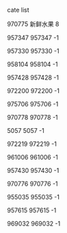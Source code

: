 cate list

970775 新鲜水果 8

957347 957347 -1

957330 957330 -1

958104 958104 -1

957428 957428 -1

972200 972200 -1

975706 975706 -1

970778 970778 -1

5057 5057 -1

972219 972219 -1

961006 961006 -1

957430 957430 -1

970776 970776 -1

955035 955035 -1

957615 957615 -1

969032 969032 -1


